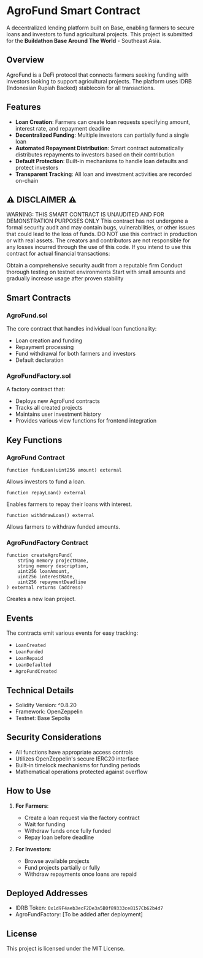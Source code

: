 # AgroFund Smart Contract

A decentralized lending platform built on Base, enabling farmers to secure loans and investors to fund agricultural projects.
This project is submitted for the **Buildathon Base Around The World** - Southeast Asia.



## Overview

AgroFund is a DeFi protocol that connects farmers seeking funding with investors looking to support agricultural projects. The platform uses IDRB (Indonesian Rupiah Backed) stablecoin for all transactions.

## Features

- **Loan Creation**: Farmers can create loan requests specifying amount, interest rate, and repayment deadline
- **Decentralized Funding**: Multiple investors can partially fund a single loan
- **Automated Repayment Distribution**: Smart contract automatically distributes repayments to investors based on their contribution
- **Default Protection**: Built-in mechanisms to handle loan defaults and protect investors
- **Transparent Tracking**: All loan and investment activities are recorded on-chain


## ⚠️ DISCLAIMER ⚠️
WARNING: THIS SMART CONTRACT IS UNAUDITED AND FOR DEMONSTRATION PURPOSES ONLY
This contract has not undergone a formal security audit and may contain bugs, vulnerabilities, or other issues that could lead to the loss of funds. DO NOT use this contract in production or with real assets. The creators and contributors are not responsible for any losses incurred through the use of this code.
If you intend to use this contract for actual financial transactions:

Obtain a comprehensive security audit from a reputable firm
Conduct thorough testing on testnet environments
Start with small amounts and gradually increase usage after proven stability

## Smart Contracts

### AgroFund.sol
The core contract that handles individual loan functionality:
- Loan creation and funding
- Repayment processing
- Fund withdrawal for both farmers and investors
- Default declaration

### AgroFundFactory.sol
A factory contract that:
- Deploys new AgroFund contracts
- Tracks all created projects
- Maintains user investment history
- Provides various view functions for frontend integration

## Key Functions

### AgroFund Contract

```solidity
function fundLoan(uint256 amount) external
```
Allows investors to fund a loan.

```solidity
function repayLoan() external
```
Enables farmers to repay their loans with interest.

```solidity
function withdrawLoan() external
```
Allows farmers to withdraw funded amounts.

### AgroFundFactory Contract

```solidity
function createAgroFund(
    string memory projectName,
    string memory description,
    uint256 loanAmount,
    uint256 interestRate,
    uint256 repaymentDeadline
) external returns (address)
```
Creates a new loan project.

## Events

The contracts emit various events for easy tracking:
- `LoanCreated`
- `LoanFunded`
- `LoanRepaid`
- `LoanDefaulted`
- `AgroFundCreated`

## Technical Details

- Solidity Version: ^0.8.20
- Framework: OpenZeppelin
- Testnet: Base Sepolia

## Security Considerations

- All functions have appropriate access controls
- Utilizes OpenZeppelin's secure IERC20 interface
- Built-in timelock mechanisms for funding periods
- Mathematical operations protected against overflow

## How to Use

1. **For Farmers**:
   - Create a loan request via the factory contract
   - Wait for funding
   - Withdraw funds once fully funded
   - Repay loan before deadline

2. **For Investors**:
   - Browse available projects
   - Fund projects partially or fully
   - Withdraw repayments once loans are repaid

## Deployed Addresses

- IDRB Token: `0x1d9F4aeb3ecF2De3a5B0f89333ce8157Cb62b4d7`
- AgroFundFactory: [To be added after deployment]

## License

This project is licensed under the MIT License.
